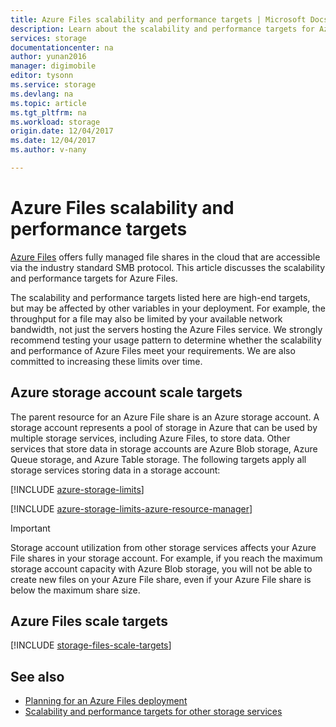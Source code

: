 ```yaml
---
title: Azure Files scalability and performance targets | Microsoft Docs
description: Learn about the scalability and performance targets for Azure Files, including the capacity, request rate, and inbound and outbound bandwidth limits.
services: storage
documentationcenter: na
author: yunan2016
manager: digimobile
editor: tysonn
ms.service: storage
ms.devlang: na
ms.topic: article
ms.tgt_pltfrm: na
ms.workload: storage
origin.date: 12/04/2017
ms.date: 12/04/2017
ms.author: v-nany

---
```


# Azure Files scalability and performance targets
[Azure Files](storage-files-introduction.md) offers fully managed file shares in the cloud that are accessible via the industry standard SMB protocol. This article discusses the scalability and performance targets for Azure Files.

The scalability and performance targets listed here are high-end targets, but may be affected by other variables in your deployment. For example, the throughput for a file may also be limited by your available network bandwidth, not just the servers hosting the Azure Files service. We strongly recommend testing your usage pattern to determine whether the scalability and performance of Azure Files meet your requirements. We are also committed to increasing these limits over time. 

## Azure storage account scale targets
The parent resource for an Azure File share is an Azure storage account. A storage account represents a pool of storage in Azure that can be used by multiple storage services, including Azure Files, to store data. Other services that store data in storage accounts are Azure Blob storage, Azure Queue storage, and Azure Table storage. The following targets apply all storage services storing data in a storage account:

[!INCLUDE [azure-storage-limits](../../../includes/azure-storage-limits.md)]

[!INCLUDE [azure-storage-limits-azure-resource-manager](../../../includes/azure-storage-limits-azure-resource-manager.md)]

> [!Important]  
> Storage account utilization from other storage services affects your Azure File shares in your storage account. For example, if you reach the maximum storage account capacity with Azure Blob storage, you will not be able to create new files on your Azure File share, even if your Azure File share is below the maximum share size.

## Azure Files scale targets
[!INCLUDE [storage-files-scale-targets](../../../includes/storage-files-scale-targets.md)]


## See also
- [Planning for an Azure Files deployment](storage-files-planning.md)
- [Scalability and performance targets for other storage services](../common/storage-scalability-targets.md)